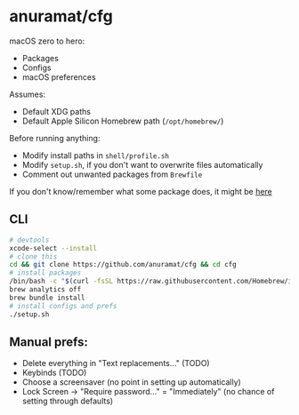 # anuramat/cfg

macOS zero to hero:
- Packages
- Configs
- macOS preferences

Assumes:
- Default XDG paths 
- Default Apple Silicon Homebrew path (`/opt/homebrew/`)

Before running anything:
- Modify install paths in `shell/profile.sh`
- Modify `setup.sh`, if you don't want to overwrite files automatically
- Comment out unwanted packages from `Brewfile`

If you don't know/remember what some package does, it might be [here](packages.md)

## CLI 
```sh
# devtools
xcode-select --install
# clone this
cd && git clone https://github.com/anuramat/cfg && cd cfg
# install packages
/bin/bash -c "$(curl -fsSL https://raw.githubusercontent.com/Homebrew/install/HEAD/install.sh)" 
brew analytics off
brew bundle install
# install configs and prefs
./setup.sh
```

## Manual prefs:
- Delete everything in "Text replacements..." (TODO)
- Keybinds (TODO)
- Choose a screensaver (no point in setting up automatically)
- Lock Screen -> "Require password..." = "Immediately" (no chance of setting through defaults)
